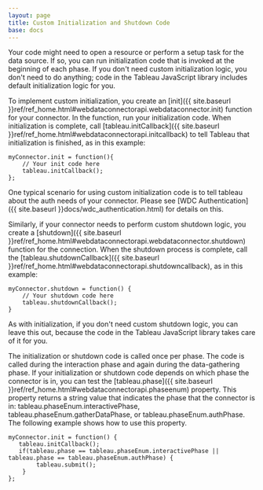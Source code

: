 ```yaml
---
layout: page
title: Custom Initialization and Shutdown Code
base: docs
---
```


Your code might need to open a resource or perform a setup task for the
data source. If so, you can run initialization code that is invoked at
the beginning of each phase. If you don't need custom initialization
logic, you don't need to do anything; code in the Tableau JavaScript
library includes default initialization logic for you.

To implement custom initialization, you create an
[init]({{ site.baseurl }}ref/ref_home.html#webdataconnectorapi.webdataconnector.init) function for your connector. In the
function, run your initialization code. When initialization is complete,
call [tableau.initCallback]({{ site.baseurl }}ref/ref_home.html#webdataconnectorapi.initcallback)
to tell Tableau that initialization is finished, as in this example:

    myConnector.init = function(){
        // Your init code here
        tableau.initCallback();
    };

One typical scenario for using custom initialization code is to tell tableau about 
the auth needs of your connector.  Please see
[WDC Authentication]({{ site.baseurl }}docs/wdc_authentication.html)
for details on this.

Similarly, if your connector needs to perform custom shutdown logic, you
create a [shutdown]({{ site.baseurl }}ref/ref_home.html#webdataconnectorapi.webdataconnector.shutdown) function for the
connection. When the shutdown process is complete, call the
[tableau.shutdownCallback]({{ site.baseurl }}ref/ref_home.html#webdataconnectorapi.shutdowncallback),
as in this example:

    myConnector.shutdown = function() {
        // Your shutdown code here
        tableau.shutdownCallback();
    }

As with initialization, if you don't need custom shutdown logic, you can
leave this out, because the code in the Tableau JavaScript library takes
care of it for you.

The initialization or shutdown code is called once per phase. The code
is called during the interaction phase and again during the
data-gathering phase. If your initialization or shutdown code depends on
which phase the connector is in, you can test the
[tableau.phase]({{ site.baseurl }}ref/ref_home.html#webdataconnectorapi.phaseenum) property. This
property returns a string value that indicates the phase that the
connector is in: <span
class="api-command-ref">tableau.phaseEnum.interactivePhase</span>, <span
class="api-command-ref">tableau.phaseEnum.gatherDataPhase</span>, or
<span class="api-command-ref">tableau.phaseEnum.authPhase</span>. The
following example shows how to use this property.

    myConnector.init = function() {
       tableau.initCallback();
       if(tableau.phase == tableau.phaseEnum.interactivePhase || tableau.phase == tableau.phaseEnum.authPhase) {
            tableau.submit();
        }
    };
